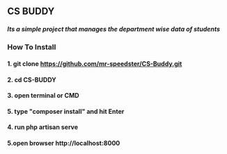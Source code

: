 ## CS BUDDY

##### Its a simple project that manages the department wise data of students

### How  To Install 

#### 1. git clone https://github.com/mr-speedster/CS-Buddy.git
#### 2. cd CS-BUDDY
#### 3. open terminal or CMD
#### 5. type "composer install" and hit Enter
#### 4. run php artisan serve
#### 5.open browser http://localhost:8000

